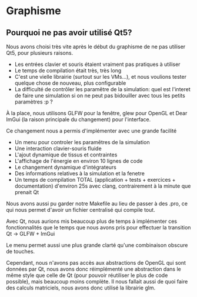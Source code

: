 # Graphisme

## Pourquoi ne pas avoir utilisé Qt5?

Nous avons choisi très vite après le début du graphisme de ne pas utiliser Qt5, pour plusieurs raisons.

- Les entrées clavier et souris étaient vraiment pas pratiques à utiliser
- Le temps de compilation était très, très long
- C'est une vielle librairie (surtout sur les VMs...), et nous voulions tester quelque chose de nouveau, plus configurable
- La difficulté de contrôler les paramêtre de la simulation: quel est l'interet de faire une simulation si on ne peut pas bidouiller avec tous les petits paramètres :p ?

À la place, nous utilisons GLFW pour la fenêtre, glew pour OpenGL et Dear ImGui (la raison principale du changement) pour l'interface.

Ce changement nous a permis d'implémenter avec une grande facilité

- Un menu pour controler les paramêtres de la simulation
- Une interaction clavier-souris fluide
- L'ajout dynamique de tissus et contraintes
- L'affichage de l'énergie en environ 10 lignes de code
- Le changement dynamique d'intégrateurs
- Des informations relatives à la simulation et la fenetre
- Un temps de compilation TOTAL (application + tests + exercices + documentation) d'environ 25s avec clang, contrairement à la minute que prenait Qt

Nous avons aussi pu garder notre Makefile au lieu de passer à des .pro, ce qui nous permet d'avoir un fichier centralisé qui compile tout.

Avec Qt, nous aurions mis beaucoup plus de temps à implémenter ces fonctionnalités que le temps que nous avons pris pour effectuer la transition Qt -> GLFW + ImGui

Le menu permet aussi une plus grande clarté qu'une combinaison obscure de touches.

Cependant, nous n'avons pas accès aux abstractions de OpenGL qui sont données par Qt, nous avons donc réimplémenté une abstraction dans le même style que celle de Qt (pour pouvoir réutiliser le plus de code possible), mais beaucoup moins complète.
Il nous fallait aussi de quoi faire des calculs matriciels, nous avons donc utilisé la librairie glm.
